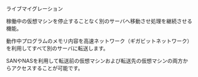 
ライブマイグレーション

稼働中の仮想マシンを停止することなく別のサーバへ移動させ処理を継続させる機能。


動作中プログラムのメモリ内容を高速ネットワーク（ギガビットネットワーク）を利用してすべて別のサーバに転送します。

SANやNASを利用して転送前の仮想マシンおよび転送先の仮想マシンの両方からアクセスすることが可能です。


